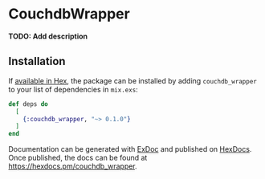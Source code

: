 # CouchdbWrapper

**TODO: Add description**

## Installation

If [available in Hex](https://hex.pm/docs/publish), the package can be installed
by adding `couchdb_wrapper` to your list of dependencies in `mix.exs`:

```elixir
def deps do
  [
    {:couchdb_wrapper, "~> 0.1.0"}
  ]
end
```

Documentation can be generated with [ExDoc](https://github.com/elixir-lang/ex_doc)
and published on [HexDocs](https://hexdocs.pm). Once published, the docs can
be found at <https://hexdocs.pm/couchdb_wrapper>.

